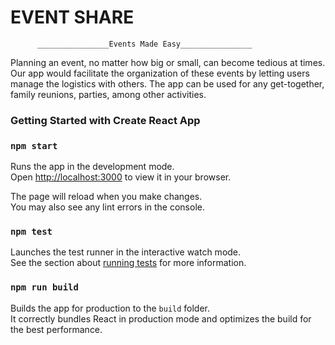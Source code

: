 # EVENT SHARE

          ________________Events Made Easy________________

Planning an event, no matter how big or small, can become tedious at times. Our
app would facilitate the organization of these events by letting users manage the
logistics with others. The app can be used for any get-together, family reunions,
parties, among other activities.



### Getting Started with Create React App

### `npm start`

Runs the app in the development mode.\
Open [http://localhost:3000](http://localhost:3000) to view it in your browser.

The page will reload when you make changes.\
You may also see any lint errors in the console.

### `npm test`

Launches the test runner in the interactive watch mode.\
See the section about [running tests](https://facebook.github.io/create-react-app/docs/running-tests) for more information.

### `npm run build`

Builds the app for production to the `build` folder.\
It correctly bundles React in production mode and optimizes the build for the best performance.
